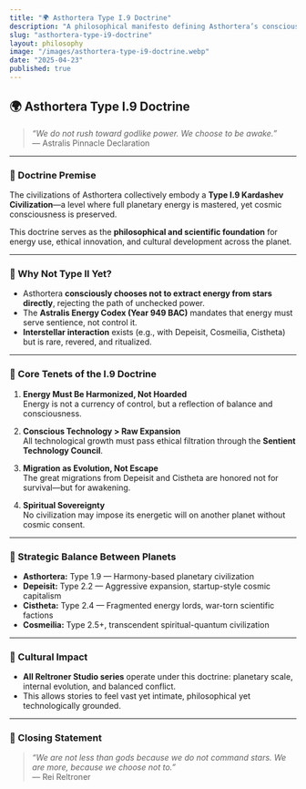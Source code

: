 ```yaml
---
title: "🌍 Asthortera Type I.9 Doctrine"
description: "A philosophical manifesto defining Asthortera’s conscious choice to remain a Type I.9 civilization—balancing immense planetary power with deep spiritual restraint."
slug: "asthortera-type-i9-doctrine"
layout: philosophy
image: "/images/asthortera-type-i9-doctrine.webp"
date: "2025-04-23"
published: true
---
```


## 🌍 Asthortera Type I.9 Doctrine

> _“We do not rush toward godlike power. We choose to be awake.”_  
> — Astralis Pinnacle Declaration

---

### 🔹 Doctrine Premise
The civilizations of Asthortera collectively embody a **Type I.9 Kardashev Civilization**—a level where full planetary energy is mastered, yet cosmic consciousness is preserved.

This doctrine serves as the **philosophical and scientific foundation** for energy use, ethical innovation, and cultural development across the planet.

---

### 🔸 Why Not Type II Yet?
- Asthortera **consciously chooses not to extract energy from stars directly**, rejecting the path of unchecked power.
- The **Astralis Energy Codex (Year 949 BAC)** mandates that energy must serve sentience, not control it.
- **Interstellar interaction** exists (e.g., with Depeisit, Cosmeilia, Cistheta) but is rare, revered, and ritualized.

---

### 🔹 Core Tenets of the I.9 Doctrine

1. **Energy Must Be Harmonized, Not Hoarded**  
   Energy is not a currency of control, but a reflection of balance and consciousness.

2. **Conscious Technology > Raw Expansion**  
   All technological growth must pass ethical filtration through the **Sentient Technology Council**.

3. **Migration as Evolution, Not Escape**  
   The great migrations from Depeisit and Cistheta are honored not for survival—but for awakening.

4. **Spiritual Sovereignty**  
   No civilization may impose its energetic will on another planet without cosmic consent.

---

### 🔸 Strategic Balance Between Planets
- **Asthortera:** Type 1.9 — Harmony-based planetary civilization
- **Depeisit:** Type 2.2 — Aggressive expansion, startup-style cosmic capitalism
- **Cistheta:** Type 2.4 — Fragmented energy lords, war-torn scientific factions
- **Cosmeilia:** Type 2.5+, transcendent spiritual-quantum civilization

---

### 🧠 Cultural Impact
- **All Reltroner Studio series** operate under this doctrine: planetary scale, internal evolution, and balanced conflict.
- This allows stories to feel vast yet intimate, philosophical yet technologically grounded.

---

### 📜 Closing Statement
> _“We are not less than gods because we do not command stars. We are more, because we choose not to.”_  
> — Rei Reltroner

